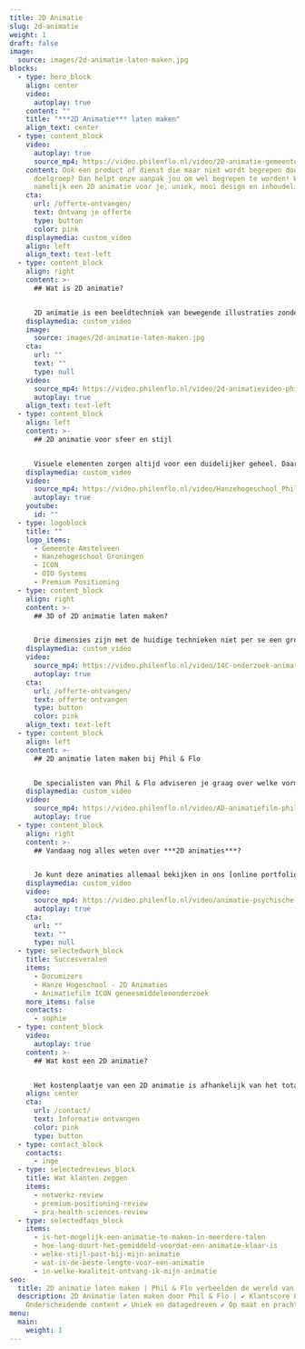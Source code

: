 ```yaml
---
title: 2D Animatie
slug: 2d-animatie
weight: 1
draft: false
image:
  source: images/2d-animatie-laten-maken.jpg
blocks:
  - type: hero_block
    align: center
    video:
      autoplay: true
    content: ""
    title: "***2D Animatie*** laten maken"
    align_text: center
  - type: content_block
    video:
      autoplay: true
      source_mp4: https://video.philenflo.nl/video/2D-animatie-gemeente-amstelveen-bijstandsuitkering2.mp4
    content: Ook een product of dienst die maar niet wordt begrepen door je
      doelgroep? Dan helpt onze aanpak jou om wel begrepen te worden! Wij maken
      namelijk een 2D animatie voor je, uniek, mooi design en inhoudelijk sterk.
    cta:
      url: /offerte-ontvangen/
      text: Ontvang je offerte
      type: button
      color: pink
    displaymedia: custom_video
    align: left
    align_text: text-left
  - type: content_block
    align: right
    content: >-
      ## Wat is 2D animatie?


      2D animatie is een beeldtechniek van bewegende illustraties zonder diepte. Een 2D animatie kun je gebruiken om informatie levendiger en duidelijker te presenteren. Dit kan in allerlei kleuren en vormen. Het is effectief om processen uit te leggen, of diensten te promoten. Je spreekt laagdrempelig mensen aan en kunt er beter iets mee uitleggen dan met platte tekst. Het werkt beter dan een stilstaande illustratie, door de toevoeging van bewegende elementen, voice-over en muziek en geluid. Deze combinatie zorgt dat de kijker de boodschap goed onthoudt. Daarnaast zorgt het aanbieden van 2D animaties op je website voor betere online vindbaarheid, dat geldt trouwens voor videocontent in het algemeen. Als je laagdrempelig een product wilt uitleggen of promoten kies je voor 2D animatie.
    displaymedia: custom_video
    image:
      source: images/2d-animatie-laten-maken.jpg
    cta:
      url: ""
      text: ""
      type: null
    video:
      source_mp4: https://video.philenflo.nl/video/2d-animatievideo-phil-en-flo.mp4
      autoplay: true
    align_text: text-left
  - type: content_block
    align: left
    content: >-
      ## 2D animatie voor sfeer en stijl


      Visuele elementen zorgen altijd voor een duidelijker geheel. Daarnaast verlevendigen ze een presentatie, en geven deze een luchtig en aantrekkelijk geheel. Kleur, speelse en duidelijke vormen en een prettig achtergrondmuziekje zijn veel fijner om naar te kijken dan alleen saaie tekst. Als je een huisstijl hebt, kunnen de 2D-animatiespecialisten van Phil & Flo daar prima mee uit de voeten. Zo zorg je voor een consistente visuele stijl die doorwerkt in deze vrolijke vorm van videomarketing.
    displaymedia: custom_video
    video:
      source_mp4: https://video.philenflo.nl/video/Hanzehogeschool_PhilenFlo_Video_Animatie_1.mp4
      autoplay: true
    youtube:
      id: ""
  - type: logoblock
    title: ""
    logo_items:
      - Gemeente Amstelveen
      - Hanzehogeschool Groningen
      - ICON
      - OIO Systems
      - Premium Positioning
  - type: content_block
    align: right
    content: >-
      ## 3D of 2D animatie laten maken?


      Drie dimensies zijn met de huidige technieken niet per se een grotere uitdaging dan een 2D-animatie. Toch zijn er nog genoeg redenen om het bij twee dimensies te houden. Een [3D animatie](https://www.philenflo.nl/3-d-animatie-laten-maken/) kan al snel overdreven overkomen, zeker als het voor de animatie niet nodig is om in drie dimensies te werken. Een 2D-animatie heeft een zekere charme die goed werkt en verloren gaat als je voor 3D kiest alleen maar omdat het kan. Bovendien zijn de kosten van 2D vaak minder dan bij 3D.
    displaymedia: custom_video
    video:
      source_mp4: https://video.philenflo.nl/video/14C-onderzoek-animatie-Phil-en-Flo-website-source.mp4
      autoplay: true
    cta:
      url: /offerte-ontvangen/
      text: offerte ontvangen
      type: button
      color: pink
    align_text: text-left
  - type: content_block
    align: left
    content: >-
      ## 2D animatie laten maken bij Phil & Flo


      De specialisten van Phil & Flo adviseren je graag over welke vorm van [videomarketing](https://www.philenflo.nl/oplossingen/videomarketing/) geschikt is voor jou. Wij zijn thuis in allerlei videoproducties zoals [bedrijfsfilms](https://www.philenflo.nl/bedrijfsfilm-laten-maken/), [employer branding](https://www.philenflo.nl/oplossingen/employer-branding/), 3D- en 2D-animatie. We hebben getalenteerde animators die voor jou een aansprekend filmpje kunnen maken waarin je in stijlvolle 2D-animatie je boodschap kunt overbrengen.
    displaymedia: custom_video
    video:
      source_mp4: https://video.philenflo.nl/video/AD-animatiefilm-phil-en-flo.mp4
      autoplay: true
  - type: content_block
    align: right
    content: >-
      ## Vandaag nog alles weten over ***2D animaties***?


      Je kunt deze animaties allemaal bekijken in ons [online portfolio](https://www.philenflo.nl/portfolio/). Zo krijg je een goed idee van wat we kunnen en vind je inspiratie voor je eigen [animatie](https://www.philenflo.nl/oplossingen/animatie-laten-maken/). Je kunt natuurlijk ook meteen vrijblijvend contact met ons opnemen om over de mogelijkheden te praten.
    displaymedia: custom_video
    video:
      source_mp4: https://video.philenflo.nl/video/animatie-psychische-zorg.mp4
      autoplay: true
    cta:
      url: ""
      text: ""
      type: null
  - type: selectedwork_block
    title: Succesveralen
    items:
      - Documizers
      - Hanze Hogeschool - 2D Animaties
      - Animatiefilm ICON geneesmiddelenonderzoek
    more_items: false
    contacts:
      - sophie
  - type: content_block
    video:
      autoplay: true
    content: >-
      ## Wat kost een 2D animatie?


      Het kostenplaatje van een 2D animatie is afhankelijk van het totale aantal uren dat in het maken van de animatie zit. De stijl en de lengte is weer de belangrijkste peiler voor de totale animatie. Hoe langer de animatie, hoe meer illustraties er worden vormgegeven en hoe meer illustraties in beweging worden gezet. Neem contact met ons op voor een all-in offerte, wij helpen je graag verder!
    align: center
    cta:
      url: /contact/
      text: Informatie ontvangen
      color: pink
      type: button
  - type: contact_block
    contacts:
      - inge
  - type: selectedreviews_block
    title: Wat klanten zeggen
    items:
      - netwerkz-review
      - premium-positioning-review
      - pra-health-sciences-review
  - type: selectedfaqs_block
    items:
      - is-het-mogelijk-een-animatie-te-maken-in-meerdere-talen
      - hoe-lang-duurt-het-gemiddeld-voordat-een-animatie-klaar-is
      - welke-stijl-past-bij-mijn-animatie
      - wat-is-de-beste-lengte-voor-een-animatie
      - in-welke-kwaliteit-ontvang-ik-mijn-animatie
seo:
  title: 2D animatie laten maken | Phil & Flo verbeelden de wereld van morgen
  description: 2D Animatie laten maken door Phil & Flo | ✔ Klantscore 8.9 ✔
    Onderscheidende content ✔ Uniek en datagedreven ✔ Op maat en prachtig design
menu:
  main:
    weight: 1
---
```

